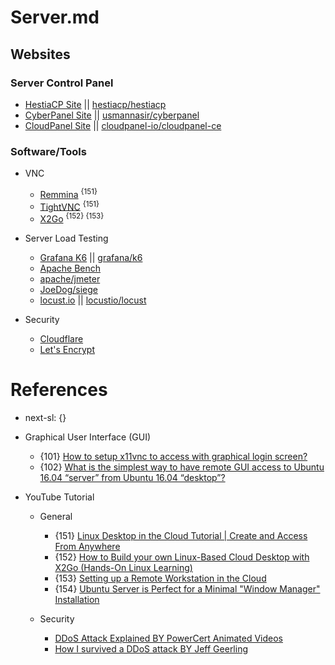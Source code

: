 # Server.md

## Websites

### Server Control Panel

* [HestiaCP Site](https://hestiacp.com/) || [hestiacp/hestiacp](https://github.com/hestiacp/hestiacp)
* [CyberPanel Site](https://cyberpanel.net/) || [usmannasir/cyberpanel](https://github.com/usmannasir/cyberpanel)
* [CloudPanel Site](https://www.cloudpanel.io/) || [cloudpanel-io/cloudpanel-ce](https://github.com/cloudpanel-io/cloudpanel-ce)

### Software/Tools

* VNC
  * [Remmina](https://remmina.org/) <sup>{151}</sup>
  * [TightVNC](https://www.tightvnc.com/) <sup>{151}</sup>
  * [X2Go](https://wiki.x2go.org/doku.php) <sup>{152} {153}</sup>

* Server Load Testing
  * [Grafana K6](https://k6.io/) || [grafana/k6](https://github.com/grafana/k6)
  * [Apache Bench](https://httpd.apache.org/docs/2.4/programs/ab.html)
  * [apache/jmeter](https://github.com/apache/jmeter)
  * [JoeDog/siege](https://github.com/JoeDog/siege/)
  * [locust.io](https://locust.io/) || [locustio/locust](https://github.com/locustio/locust)

* Security
  * [Cloudflare](https://www.cloudflare.com/)
  * [Let's Encrypt](https://letsencrypt.org/)

# References

* next-sl: {}

* Graphical User Interface (GUI)
  * {101} [How to setup x11vnc to access with graphical login screen?](https://askubuntu.com/questions/229989/how-to-setup-x11vnc-to-access-with-graphical-login-screen)
  * {102} [What is the simplest way to have remote GUI access to Ubuntu 16.04 “server” from Ubuntu 16.04 “desktop”?](https://askubuntu.com/questions/886313/what-is-the-simplest-way-to-have-remote-gui-access-to-ubuntu-16-04-server-from)

* YouTube Tutorial

  * General
    * {151} [Linux Desktop in the Cloud Tutorial | Create and Access From Anywhere](https://www.youtube.com/watch?v=633OWaW3cyo)
    * {152} [How to Build your own Linux-Based Cloud Desktop with X2Go (Hands-On Linux Learning)](https://www.youtube.com/watch?v=Ly22ZKPGxXs)
    * {153} [Setting up a Remote Workstation in the Cloud](https://www.youtube.com/watch?v=0u73iGlZrbY)
    * {154} [Ubuntu Server is Perfect for a Minimal "Window Manager" Installation](https://www.youtube.com/watch?v=AHvwxc62lDQ)

  * Security
    * [DDoS Attack Explained BY PowerCert Animated Videos](https://www.youtube.com/watch?v=ilhGh9CEIwM)
    * [How I survived a DDoS attack BY Jeff Geerling](https://www.youtube.com/watch?v=VPcYMgTYQs0)
